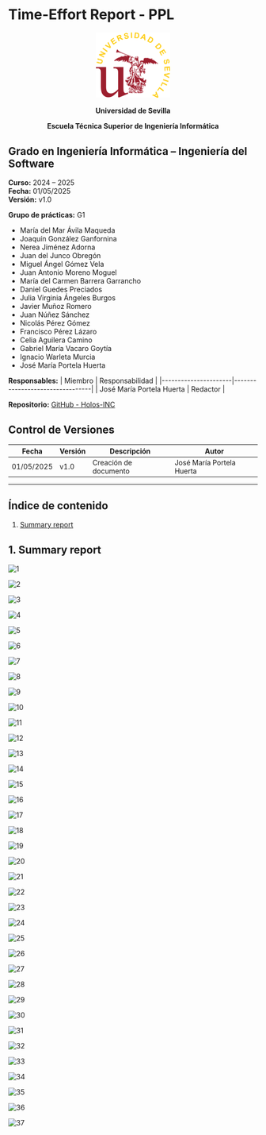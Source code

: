 # Time-Effort Report - PPL
<p align="center">
  <img src="../../../static/img/universidad-de-sevilla-logo.png" alt="Universidad de Sevilla" width="150"/>
</p>
<p align="center">
  <strong>Universidad de Sevilla</strong>
</p>
<p align="center">
  <strong>Escuela Técnica Superior de Ingeniería Informática</strong>
</p>

## Grado en Ingeniería Informática – Ingeniería del Software

**Curso:** 2024 – 2025  
**Fecha:** 01/05/2025  
**Versión:** v1.0  

**Grupo de prácticas:** G1  

- María del Mar Ávila Maqueda  
- Joaquín González Ganfornina  
- Nerea Jiménez Adorna  
- Juan del Junco Obregón  
- Miguel Ángel Gómez Vela  
- Juan Antonio Moreno Moguel  
- María del Carmen Barrera Garrancho  
- Daniel Guedes Preciados  
- Julia Virginia Ángeles Burgos  
- Javier Muñoz Romero  
- Juan Núñez Sánchez  
- Nicolás Pérez Gómez  
- Francisco Pérez Lázaro  
- Celia Aguilera Camino  
- Gabriel María Vacaro Goytía  
- Ignacio Warleta Murcia  
- José María Portela Huerta

**Responsables:**
| Miembro              | Responsabilidad                 |
|----------------------|---------------------------------|
| José María Portela Huerta   |  Redactor                      |


**Repositorio:** [GitHub - Holos-INC](https://github.com/Holos-INC)


## Control de Versiones

| Fecha       | Versión | Descripción           | Autor |
|-------------|---------|-----------------------|-------|
| 01/05/2025  | v1.0    | Creación de documento | José María Portela Huerta |

---

## Índice de contenido
1. [Summary report](#1-summary-report)

## 1. Summary report 

![1](https://github.com/user-attachments/assets/6b62a249-60db-4800-aa32-487cb90f7066)

![2](https://github.com/user-attachments/assets/40a489c3-ddcf-4831-bc8d-fb8a80f01663)

![3](https://github.com/user-attachments/assets/485235cb-1cc8-404e-9467-0da5fafaec22)

![4](https://github.com/user-attachments/assets/3f57071f-eafc-4ebb-9ee5-482e29c3d310)

![5](https://github.com/user-attachments/assets/56d10f64-33ed-4479-ac9b-5ef233e267c6)

![6](https://github.com/user-attachments/assets/8253c050-0e6c-42f5-9726-fd114f40c732)

![7](https://github.com/user-attachments/assets/bc204a2f-c12b-47ed-9a1e-5e8dce3a433b)

![8](https://github.com/user-attachments/assets/11738ca2-ff90-4145-bdac-60a005ddf851)

![9](https://github.com/user-attachments/assets/860e9d64-3f42-4e09-8e73-42cb0e2b7281)

![10](https://github.com/user-attachments/assets/14babedb-85b2-473e-a75a-2a44a2dcf48a)

![11](https://github.com/user-attachments/assets/76a3016a-9cb1-46fd-9e7f-4fc6088bb629)

![12](https://github.com/user-attachments/assets/2f4d3865-ae68-4fe6-abe1-15f87b8be577)

![13](https://github.com/user-attachments/assets/06080de5-3700-4fe3-90ab-cb1006cdd3f5)

![14](https://github.com/user-attachments/assets/c0d0d667-c9c0-459c-abc2-ab00a78f9bda)

![15](https://github.com/user-attachments/assets/b2584278-26d3-45fa-8b8a-468e10170220)

![16](https://github.com/user-attachments/assets/bf427856-d960-45ad-a1cd-fe144dd95a2b)

![17](https://github.com/user-attachments/assets/cccd4839-32c2-4c48-8a20-b6a07df70440)

![18](https://github.com/user-attachments/assets/b4cfbea4-0605-4f03-88a2-efa1505b0dc7)

![19](https://github.com/user-attachments/assets/5f8bbf4f-413b-4824-bc08-87f299d22de7)

![20](https://github.com/user-attachments/assets/2a286787-4fa1-4242-944e-39521f931bfc)

![21](https://github.com/user-attachments/assets/58d42b4f-28f0-4503-8970-35f7e4b61890)

![22](https://github.com/user-attachments/assets/78b112f4-11b9-407f-a7f3-ec3296726582)

![23](https://github.com/user-attachments/assets/162553da-a446-4f4d-8232-83e8b9c5bc0a)

![24](https://github.com/user-attachments/assets/724e387e-1580-41b8-b96e-5412ede5f020)

![25](https://github.com/user-attachments/assets/10bc0862-34b1-4978-bcf2-43f5fba54bc3)

![26](https://github.com/user-attachments/assets/07e2a5a7-9c44-4e3c-93b0-ba98740cf860)

![27](https://github.com/user-attachments/assets/929e7dda-9eac-439a-bc94-56d4624acff9)

![28](https://github.com/user-attachments/assets/f08c9cbe-e0b6-471e-a768-70e21b062fd2)

![29](https://github.com/user-attachments/assets/987abf75-1b19-4ab3-b8ab-35af2f0806bc)

![30](https://github.com/user-attachments/assets/298e83db-5a1d-437d-9303-4f3993a34a4c)

![31](https://github.com/user-attachments/assets/516f51b0-16ea-4d86-a1a7-92cefabf1f78)

![32](https://github.com/user-attachments/assets/e9bcb4a6-677f-427d-9196-c16c017dc5a5)

![33](https://github.com/user-attachments/assets/52393db8-996c-4f78-8cc0-9e7853c3b7a9)

![34](https://github.com/user-attachments/assets/7a4c0ec4-3c87-4693-8882-1596df2271f7)

![35](https://github.com/user-attachments/assets/46e17e7a-800e-4976-b8ae-7c568a8e462e)

![36](https://github.com/user-attachments/assets/e1a6a632-85ce-42cd-844b-ac3528e8ea9c)

![37](https://github.com/user-attachments/assets/53f58380-dbf9-4cbb-9b9e-633956df3b8d)
